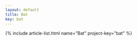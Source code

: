 ```yaml
---
layout: default
title: Bat
key: bat
---
```


{% include article-list.html name="Bat" project-key="bat" %}

